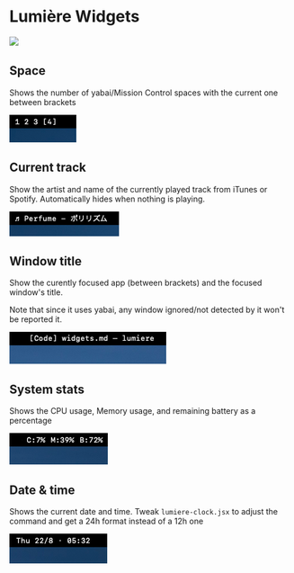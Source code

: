 # Lumière Widgets

![](topbar.png)

## Space

Shows the number of yabai/Mission Control spaces with the current one between brackets

![](images/spaces.png)

## Current track

Show the artist and name of the currently played track from iTunes or Spotify.
Automatically hides when nothing is playing.

![](images/current-track.png)

## Window title

Show the curently focused app (between brackets) and the focused window's title.

Note that since it uses yabai, any window ignored/not detected by it won't be reported it.

![](images/title.png)

## System stats

Shows the CPU usage, Memory usage, and remaining battery as a percentage

![](images/stats.png)

## Date & time

Shows the current date and time. Tweak `lumiere-clock.jsx` to adjust the command and get a 24h format instead of a 12h one

![](images/clock.png)